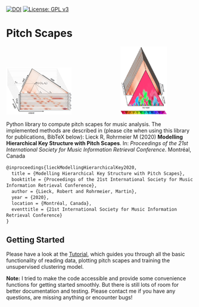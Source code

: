 [![DOI](https://zenodo.org/badge/282043116.svg)](https://zenodo.org/badge/latestdoi/282043116)
[![License: GPL v3](https://img.shields.io/badge/License-GPLv3-blue.svg)](https://www.gnu.org/licenses/gpl-3.0)

# Pitch Scapes

<img src="./doc/figure_1.png" alt="Figure 1" width=35%>                                 <img src="./doc/figure_2.png" alt="Figure 2" width=25%>

Python library to compute pitch scapes for music analysis. The implemented methods are described in (please cite when using this library for publications, BibTeX below): Lieck R, Rohrmeier M (2020) **Modelling Hierarchical Key Structure with Pitch Scapes**. In: *Proceedings of the 21st International Society for Music Information Retrieval Conference*. Montréal, Canada
```
@inproceedings{lieckModellingHierarchicalKey2020,
  title = {Modelling Hierarchical Key Structure with Pitch Scapes},
  booktitle = {Proceedings of the 21st International Society for Music Information Retrieval Conference},
  author = {Lieck, Robert and Rohrmeier, Martin},
  year = {2020},
  location = {Montréal, Canada},
  eventtitle = {21st International Society for Music Information Retrieval Conference}
}
```

## Getting Started

Please have a look at the [Tutorial](./Tutorial.ipynb), which guides you through all the basic functionality of reading data, plotting pitch scapes and training the unsupervised clustering model.

**Note:** I tried to make the code accessible and provide some convenience functions for getting started smoothly. But there is still lots of room for better documentation and testing. Please contact me if you have any questions, are missing anything or encounter bugs!
